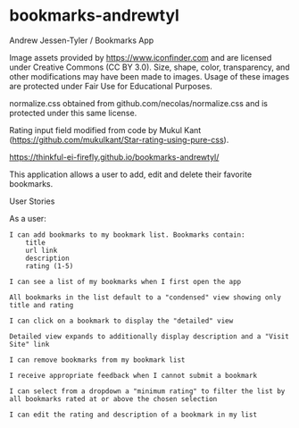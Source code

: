 # bookmarks-andrewtyl
Andrew Jessen-Tyler / Bookmarks App

Image assets provided by https://www.iconfinder.com and are licensed under Creative Commons (CC BY 3.0).
Size, shape, color, transparency, and other modifications may have been made to images.
Usage of these images are protected under Fair Use for Educational Purposes.

normalize.css obtained from github.com/necolas/normalize.css and is protected under this same license.

Rating input field modified from code by Mukul Kant (https://github.com/mukulkant/Star-rating-using-pure-css).


https://thinkful-ei-firefly.github.io/bookmarks-andrewtyl/


This application allows a user to add, edit and delete their favorite bookmarks.

User Stories


As a user:

    I can add bookmarks to my bookmark list. Bookmarks contain:
        title
        url link
        description
        rating (1-5)
    
    I can see a list of my bookmarks when I first open the app

    All bookmarks in the list default to a "condensed" view showing only title and rating

    I can click on a bookmark to display the "detailed" view

    Detailed view expands to additionally display description and a "Visit Site" link

    I can remove bookmarks from my bookmark list

    I receive appropriate feedback when I cannot submit a bookmark

    I can select from a dropdown a "minimum rating" to filter the list by all bookmarks rated at or above the chosen selection

    I can edit the rating and description of a bookmark in my list